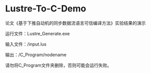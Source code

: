# Lustre-To-C-Demo
论文《基于下推自动机的同步数据流语言可信编译方法》实验结果的演示

运行文件：Lustre_Generate.exe

输入文件：/input.lus

输出：/C_Program/nodename

请勿将C_Program文件夹删除，否则可能会运行失败。
